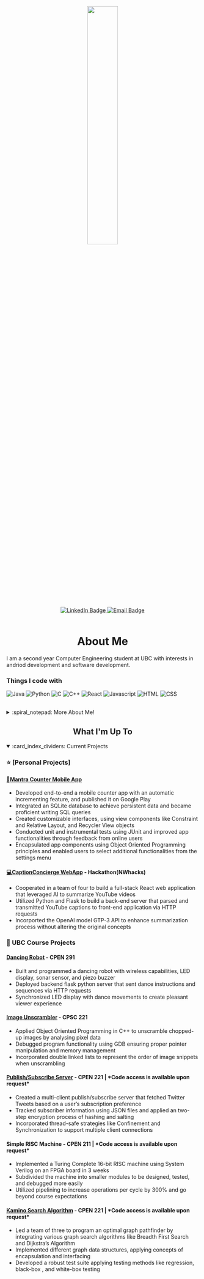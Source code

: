 <!----- Picture & Links ----->

<p id="profile-picture" align="center">
  <img width=40% src="https://user-images.githubusercontent.com/112845533/222932857-83914ea4-f2c9-4de0-9f0e-d6c6bb2963fb.png">
</p>

<div id="badges" align="center">
  <a href="https://www.linkedin.com/in/richard-sun-6b5a16178/">
    <img src="https://img.shields.io/badge/LinkedIn-22242d?logo=linkedin&logoColor=white&style=for-the-badge" alt="LinkedIn Badge">
  </a>
  <a href="richardsun.gz@gmail.com">
    <img src="https://img.shields.io/badge/Email-22242d?style=for-the-badge&logo=gmail&logoColor=white" alt="Email Badge">
  </a>
</div>

<br/>

<!----- About Me ----->

<h1 align="center">About Me</h1>

I am a second year Computer Engineering student at UBC with interests in andriod development and software development.

<h3>Things I code with</h3>
<p>
<img alt="Java" src="https://img.shields.io/badge/Java-ED8B00?style=for-the-badge&logo=java&logoColor=white" />
<img alt="Python" src="https://img.shields.io/badge/Python-3776AB?style=for-the-badge&logo=python&logoColor=white" />
<img alt="C" src="https://img.shields.io/badge/C-00599C?style=for-the-badge&logo=c&logoColor=white" />
<img alt="C++" src="https://img.shields.io/badge/C%2B%2B-00599C?style=for-the-badge&logo=c%2B%2B&logoColor=white" />
<img alt="React" src="https://img.shields.io/badge/-React-45b8d8?style=for-the-badge&logo=react&logoColor=white" />
<img alt="Javascript" src="https://img.shields.io/badge/JavaScript-F7DF1E?style=for-the-badge&logo=javascript&logoColor=black" />
<img alt="HTML" src="https://img.shields.io/badge/HTML5-E34F26?style=for-the-badge&logo=html5&logoColor=white" />
<img alt="CSS" src="https://img.shields.io/badge/CSS3-1572B6?style=for-the-badge&logo=css3&logoColor=white" />
</p>

<br>

<details>
  <summary>:spiral_notepad: More About Me!</summary>
  
  <br/>
  
As a software developer, I thrive on solving everyday problems with innovative solutions. My passion for creating practical applications is fueled by a constant thirst for knowledge and new experiences. I relish new challenges and opportunities to explore, as demonstrated by the diverse projects I've built.

One of my greatest strengths is my determination to persevere and my work ethic. I'm a highly focused individual with a strong drive to achieve my goals. Additionally, I possess strong leadership skills and attention to detail, which make me an ideal candidate for leading projects.
  
  ## :dart: Professional Goal
  I hope utilize my skills to pursue a career in Computer Engineering.
  
</details>

<!----- Projects ----->

<h2 align="center">What I'm Up To</h2>

<details open>
  <summary>:card_index_dividers: Current Projects</summary>
  
  ### :star: [Personal Projects]
  #### [:iphone:Mantra Counter Mobile App](https://github.com/Richard1688Sun/MantraCounter)
  -  Developed end-to-end a mobile counter app with an automatic incrementing feature, and published it on Google Play
  -  Integrated an SQLite database to achieve persistent data and became proficient writing SQL queries
  -  Created customizable interfaces, using view components like Constraint and Relative Layout, and Recycler View objects
  - Conducted unit and instrumental tests using JUnit and improved app functionalities through feedback from online users
  -  Encapsulated app components using Object Oriented Programming principles and enabled users to select additional functionalities from the settings menu
  
  #### [:computer:CaptionConcierge WebApp](https://github.com/afahimi/CaptionConcierge-NWHacks2023) - Hackathon(NWhacks)
  - Cooperated in a team of four to build a full-stack React web application that leveraged AI to summarize YouTube videos
  - Utilized Python and Flask to build a back-end server that parsed and transmitted YouTube captions to front-end application via HTTP requests
  -  Incorported the OpenAI model GTP-3 API to enhance summarization process without altering the original concepts
  
  ### :school: UBC Course Projects
  
  #### [Dancing Robot](https://github.com/CPEN-291/P1_L2A_G21) - CPEN 291
  - Built and programmed a dancing robot with wireless capabilities, LED display, sonar sensor, and piezo buzzer
  -  Deployed backend flask python server that sent dance instructions and sequences via HTTP requests
  - Synchronized LED display with dance movements to create pleasant viewer experience
  
  #### [Image Unscrambler](https://github.com/divy-07/CPSC221-PA1) - CPSC 221
  - Applied Object Oriented Programming in C++ to unscramble chopped-up images by analysing pixel data
  - Debugged program functionality using GDB ensuring proper pointer manipulation and memory management
  - Incorporated double linked lists to represent the order of image snippets when unscrambling
  
  #### [Publish/Subscribe Server](https://cpen221-ubc.notion.site/Message-Queues-Pub-Sub-with-Twitter-c5965b28ed01482aad44dbaadac19b77) - CPEN 221 | <strong>\*Code access is available upon request\*</strong>
  - Created a multi-client publish/subscribe server that fetched Twitter Tweets based on a user’s subscription preference
  - Tracked subscriber information using JSON files and applied an two-step encryption process of hashing and salting
  - Incorporated thread-safe strategies like Confinement and Synchronization to support multiple client connections
  
  #### Simple RISC Machine - CPEN 211 | <strong>\*Code access is available upon request\*</strong>
  - Implemented a Turing Complete 16-bit RISC machine using System Verilog on an FPGA board in 3 weeks
  - Subdivided the machine into smaller modules to be designed, tested, and debugged more easily
  - Utilized pipelining to increase operations per cycle by 300% and go beyond course expectations
  
  #### [Kamino Search Algorithm](https://cpen221-ubc.notion.site/Graphs-Games-and-Interplanetary-Travel-79cb9a0844634b7288226639604eb0b0) - CPEN 221 | <strong>\*Code access is available upon request\*</strong>
  - Led a team of three to program an optimal graph pathfinder by integrating various graph search algorithms like Breadth First Search and Dijkstra’s Algorithm
  - Implemented different graph data structures, applying concepts of encapsulation and interfacing
  - Developed a robust test suite applying testing methods like regression, black-box , and white-box testing
</details>

<!-- <div id="language-stats" align="center">
  <img src="https://github-readme-stats.vercel.app/api/top-langs/?username=ElioDiNino&layout=compact&langs_count=6&bg_color=22242d&hide_border=true&text_color=c9d1d9&title_color=c9d1d9">
</div> -->

